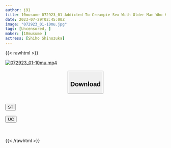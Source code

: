 ```yaml
---
author: j91
title: 10musume 072923_01 Addicted To Creampie Sex With Older Man Who Has More Experience Shiho Shinozuka
date: 2023-07-29T02:45:00Z
image: "072923_01-10mu.jpg"
tags: [Uncensored, ]
maker: [10musume ]
actress: [Shiho Shinozuka]
---
```



{{< rawhtml >}}

<div class="video" data-videoid="127lYD70gDuea1v">
    <a href="javascript:;">
        <img src="https://my.j91.asia/posts/072923_01-10mu/072923_01-10mu.jpg" width="WIDTH" height="HEIGHT" alt="072923_01-10mu.mp4" loading="lazy">
    </a>
</div>

<script type="text/javascript" src="https://j91.asia/asset/on-demand-st.js"></script>

<br>
  <link rel="stylesheet" href="https://j91.asia/asset/bs5.css">
  
  <center>
  <button class="btn btn-primary" type="button" data-bs-toggle="collapse" data-bs-target=".multi-collapse" aria-expanded="false" aria-controls="multiCollapseExample1 multiCollapseExample2"><h2>Download</h2></button></center>
</p>
<div class="row">
  <div class="col">
    <div class="collapse multi-collapse" id="multiCollapseExample1">
      <div class="card card-body">
	      	      <br>
<div class="buttons">  
<a href="https://streamtape.to/v/127lYD70gDuea1v"><button class="btn-hover color-3"><i class="fa fa-download"></i> ST</button></a></div>
    </div>
  </div>
</div>
  <div class="col">
    <div class="collapse multi-collapse" id="multiCollapseExample2">
      <div class="card card-body">
	      <br>
<div class="buttons">
    <a href="https://userscloud.com/cslnpdpwm0d4"><button class="btn-hover color-9"><i class="fa fa-download"></i> UC</button></a></div>
<br><br>
      </div>
    </div>
  </div>
</div>

{{< /rawhtml >}}